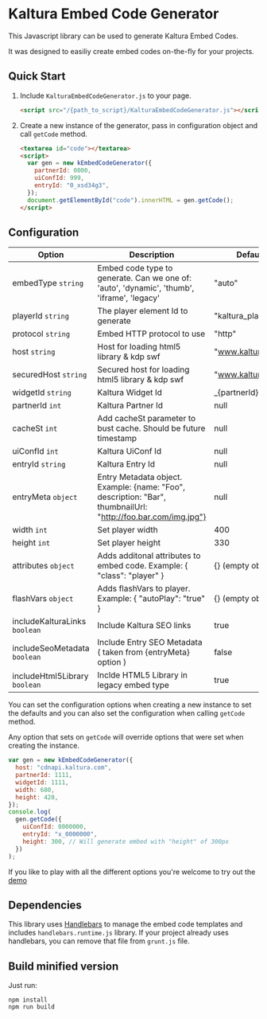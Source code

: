 # Kaltura Embed Code Generator

This Javascript library can be used to generate Kaltura Embed Codes.

It was designed to easiliy create embed codes on-the-fly for your projects.

## Quick Start

1. Include `KalturaEmbedCodeGenerator.js` to your page.

   ```html
   <script src="/{path_to_script}/KalturaEmbedCodeGenerator.js"></script>
   ```

2. Create a new instance of the generator, pass in configuration object and call `getCode` method.

   ```html
   <textarea id="code"></textarea>
   <script>
     var gen = new kEmbedCodeGenerator({
       partnerId: 0000,
       uiConfId: 999,
       entryId: "0_xsd34g3",
     });
     document.getElementById("code").innerHTML = gen.getCode();
   </script>
   ```

## Configuration

| Option                        | Description                                                                                                   | Default           |
| ----------------------------- | ------------------------------------------------------------------------------------------------------------- | ----------------- |
| embedType `string`            | Embed code type to generate. Can we one of: 'auto', 'dynamic', 'thumb', 'iframe', 'legacy'                    | "auto"            |
| playerId `string`             | The player element Id to generate                                                                             | "kaltura_player"  |
| protocol `string`             | Embed HTTP protocol to use                                                                                    | "http"            |
| host `string`                 | Host for loading html5 library & kdp swf                                                                      | "www.kaltura.com" |
| securedHost `string`          | Secured host for loading html5 library & kdp swf                                                              | "www.kaltura.com" |
| widgetId `string`             | Kaltura Widget Id                                                                                             | \_{partnerId}     |
| partnerId `int`               | Kaltura Partner Id                                                                                            | null              |
| cacheSt `int`                 | Add cacheSt parameter to bust cache. Should be future timestamp                                               | null              |
| uiConfId `int`                | Kaltura UiConf Id                                                                                             | null              |
| entryId `string`              | Kaltura Entry Id                                                                                              | null              |
| entryMeta `object`            | Entry Metadata object. Example: {name: "Foo", description: "Bar", thumbnailUrl: "http://foo.bar.com/img.jpg"} | null              |
| width `int`                   | Set player width                                                                                              | 400               |
| height `int`                  | Set player height                                                                                             | 330               |
| attributes `object`           | Adds additonal attributes to embed code. Example: { "class": "player" }                                       | {} (empty object) |
| flashVars `object`            | Adds flashVars to player. Example: { "autoPlay": "true" }                                                     | {} (empty object) |
| includeKalturaLinks `boolean` | Include Kaltura SEO links                                                                                     | true              |
| includeSeoMetadata `boolean`  | Include Entry SEO Metadata ( taken from {entryMeta} option )                                                  | false             |
| includeHtml5Library `boolean` | Inclde HTML5 Library in legacy embed type                                                                     | true              |

You can set the configuration options when creating a new instance to set the defaults
and you can also set the configuration when calling `getCode` method.

Any option that sets on `getCode` will override options that were set when creating the instance.

```javascript
var gen = new kEmbedCodeGenerator({
  host: "cdnapi.kaltura.com",
  partnerId: 1111,
  widgetId: 1111,
  width: 680,
  height: 420,
});
console.log(
  gen.getCode({
    uiConfId: 0000000,
    entryId: "x_0000000",
    height: 300, // Will generate embed with "height" of 300px
  })
);
```

If you like to play with all the different options you're welcome to try out the [demo](https://kaltura.github.com/EmbedCodeGenerator/demo/)

## Dependencies

This library uses [Handlebars](http://handlebarsjs.com/) to manage the embed code templates and includes `handlebars.runtime.js` library.
If your project already uses handlebars, you can remove that file from `grunt.js` file.

## Build minified version

Just run:

```
npm install
npm run build
```
